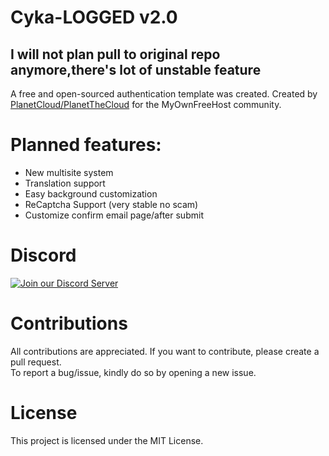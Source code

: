 # Cyka-LOGGED v2.0
## I will not plan pull to original repo anymore,there's lot of unstable feature
A free and open-sourced authentication template was created. Created by [PlanetCloud/PlanetTheCloud](https://www.byet.net/index.php?/profile/528767-planetcloud/) for the MyOwnFreeHost community.

# Planned features:
- New multisite system
- Translation support
- Easy background customization
- ReCaptcha Support (very stable no scam)
- Customize confirm email page/after submit

# Discord
<a href="https://discord.gg/mmEWpnwB8D"><img src="https://discordapp.com/api/guilds/399429466566426635/widget.png?style=banner2" alt="Join our Discord Server" title="Planet Dev Network"></a>

# Contributions
All contributions are appreciated. If you want to contribute, please create a pull request.  
To report a bug/issue, kindly do so by opening a new issue.

# License
This project is licensed under the MIT License.
